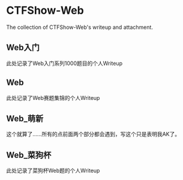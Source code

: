 # CTFShow-Web
The collection of CTFShow-Web's writeup and attachment.

## Web入门

此处记录了Web入门系列1000题目的个人Writeup

## Web

此处记录了Web赛题集锦的个人Writeup

## Web_萌新

这个就算了……所有的点前面两个部分都会遇到，写这个只是表明我AK了。

## Web_菜狗杯

此处记录了菜狗杯Web题的个人Writeup
